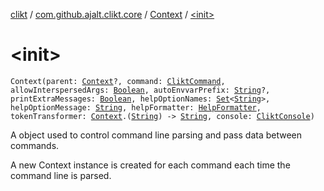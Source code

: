 [clikt](../../index.md) / [com.github.ajalt.clikt.core](../index.md) / [Context](index.md) / [&lt;init&gt;](./-init-.md)

# &lt;init&gt;

`Context(parent: `[`Context`](index.md)`?, command: `[`CliktCommand`](../-clikt-command/index.md)`, allowInterspersedArgs: `[`Boolean`](https://kotlinlang.org/api/latest/jvm/stdlib/kotlin/-boolean/index.html)`, autoEnvvarPrefix: `[`String`](https://kotlinlang.org/api/latest/jvm/stdlib/kotlin/-string/index.html)`?, printExtraMessages: `[`Boolean`](https://kotlinlang.org/api/latest/jvm/stdlib/kotlin/-boolean/index.html)`, helpOptionNames: `[`Set`](https://kotlinlang.org/api/latest/jvm/stdlib/kotlin.collections/-set/index.html)`<`[`String`](https://kotlinlang.org/api/latest/jvm/stdlib/kotlin/-string/index.html)`>, helpOptionMessage: `[`String`](https://kotlinlang.org/api/latest/jvm/stdlib/kotlin/-string/index.html)`, helpFormatter: `[`HelpFormatter`](../../com.github.ajalt.clikt.output/-help-formatter/index.md)`, tokenTransformer: `[`Context`](index.md)`.(`[`String`](https://kotlinlang.org/api/latest/jvm/stdlib/kotlin/-string/index.html)`) -> `[`String`](https://kotlinlang.org/api/latest/jvm/stdlib/kotlin/-string/index.html)`, console: `[`CliktConsole`](../../com.github.ajalt.clikt.output/-clikt-console/index.md)`)`

A object used to control command line parsing and pass data between commands.

A new Context instance is created for each command each time the command line is parsed.

